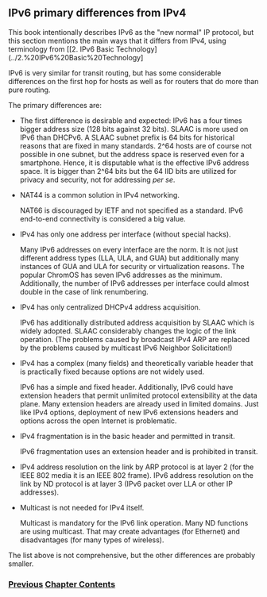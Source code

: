 ## IPv6 primary differences from IPv4

This book intentionally describes IPv6 as the "new normal" IP protocol, but this section mentions the main ways that it differs from IPv4, using terminology from \[[2. IPv6 Basic Technology](../2.%20IPv6%20Basic%20Technology] 

IPv6 is very similar for transit routing, but has some considerable differences on the first hop for hosts as well as for routers that do more than pure routing.

The primary differences are:

- The first difference is desirable and expected: IPv6 has a four times bigger address size (128 bits against 32 bits). SLAAC is more used on IPv6 than DHCPv6. A SLAAC subnet prefix is 64 bits for historical reasons that are fixed in many standards. 2^64 hosts are of course not possible in one subnet, but the address space is reserved even for a smartphone. Hence, it is disputable what is the effective IPv6 address space. It is bigger than 2^64 bits but the 64 IID bits are utilized for privacy and security, not for addressing *per se*.

- NAT44 is a common solution in IPv4 networking.

  NAT66 is discouraged by IETF and not specified as a standard. IPv6 end-to-end connectivity is considered a big value.

- IPv4 has only one address per interface (without special hacks).

  Many IPv6 addresses on every interface are the norm. It is not just different address types (LLA, ULA, and GUA) but additionally many instances of GUA and ULA for security or virtualization reasons. The popular ChromOS has seven IPv6 addresses as the minimum. Additionally, the number of IPv6 addresses per interface could almost double in the case of link renumbering.

- IPv4 has only centralized DHCPv4 address acquisition.

  IPv6 has additionally distributed address acquisition by SLAAC which is widely adopted. SLAAC considerably changes the logic of the link operation. (The problems caused by broadcast IPv4 ARP are replaced by the problems caused by multicast IPv6 Neighbor Solicitation!)

- IPv4 has a complex (many fields) and theoretically variable header that is practically fixed because options are not widely used. 

  IPv6 has a simple and fixed header. Additionally, IPv6 could have extension headers that permit unlimited protocol extensibility at the data plane. Many extension headers are already used in limited domains. Just like IPv4 options, deployment of new IPv6 extensions headers and options across the open Internet is problematic.

- IPv4 fragmentation is in the basic header and permitted in transit.

  IPv6 fragmentation uses an extension header and is prohibited in transit.

- IPv4 address resolution on the link by ARP protocol is at layer 2 (for the IEEE 802 media it is an IEEE 802 frame). IPv6 address resolution on the link by ND protocol is at layer 3 (IPv6 packet over LLA or other IP addresses).

- Multicast is not needed for IPv4 itself.

  Multicast is mandatory for the IPv6 link operation. Many ND functions are using multicast. That may create advantages (for Ethernet) and disadvantages (for many types of wireless).

The list above is not comprehensive, but the other differences are probably smaller.
<!-- Link lines generated automatically; do not delete -->
### [<ins>Previous</ins>](Obsolete%20techniques.md) [<ins>Chapter Contents</ins>](3.%20Coexistence%20with%20Legacy%20IPv4.md)